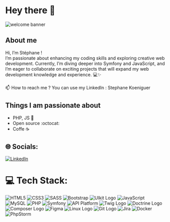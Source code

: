 # Hey there :wave:

<img src="https://cdn-images-1.medium.com/max/2600/1*0KFB17_NGTPB0XWyc4BSgQ.jpeg" alt="welcome banner" >


## About me

Hi, I’m Stéphane !<br>
I’m passionate about enhancing my coding skills and exploring creative web development. Currently, I’m diving deeper into Symfony and JavaScript, and I’m eager to collaborate on exciting projects that will expand my web development knowledge and experience. 💻✨<br><br>
📫 How to reach me ? You can use my LinkedIn : Stephane Koeniguer

## Things I am passionate about

- PHP, JS :robot:
- Open source :octocat:
- Coffe :coffee:

## 🌐 Socials:
[![LinkedIn](https://img.shields.io/badge/LinkedIn-%230077B5.svg?logo=linkedin&logoColor=white)](https://www.linkedin.com/in/stéphanekoeniguer)


# 💻 Tech Stack:
![HTML5](https://img.shields.io/badge/HTML5-E34F26?style=for-the-badge&logo=html5&logoColor=white)
![CSS3](https://img.shields.io/badge/css3-%231572B6.svg?style=for-the-badge&logo=css3&logoColor=white)
![SASS](https://img.shields.io/badge/Sass-CC6699?style=for-the-badge&logo=sass&logoColor=white)
![Bootstrap](https://img.shields.io/badge/Bootstrap-563D7C?style=for-the-badge&logo=bootstrap&logoColor=white)
![UIkit Logo](https://img.shields.io/badge/UIkit-2396F3?style=for-the-badge&logo=uikit&logoColor=white)
![JavaScript](https://img.shields.io/badge/javascript-%23323330.svg?style=for-the-badge&logo=javascript&logoColor=%23F7DF1E) 
![MySQL](https://img.shields.io/badge/mysql-%2300f.svg?style=for-the-badge&logo=mysql&logoColor=white)
![PHP](https://img.shields.io/badge/PHP-777BB4?style=for-the-badge&logo=php&logoColor=white)
![Symfony](https://img.shields.io/badge/Symfony-000000?style=for-the-badge&logo=symfony&logoColor=white)
![API Platform](https://img.shields.io/badge/Api%20Platform-2D55D2?style=for-the-badge&logo=api-platform&logoColor=white)
![Twig Logo](https://img.shields.io/badge/Twig-8FB51C?style=for-the-badge&logo=twig&logoColor=white)
![Doctrine Logo](https://img.shields.io/badge/Doctrine-326CE5?style=for-the-badge&logo=doctrine&logoColor=white)
![Composer Logo](https://img.shields.io/badge/Composer-885630?style=for-the-badge&logo=composer&logoColor=white)
![Figma](https://img.shields.io/badge/figma-%23F24E1E.svg?style=for-the-badge&logo=figma&logoColor=white)
![Linux Logo](https://img.shields.io/badge/Linux-FCC624?style=for-the-badge&logo=linux&logoColor=black)
![Git Logo](https://img.shields.io/badge/Git-F05032?style=for-the-badge&logo=git&logoColor=white)
![Jira](https://img.shields.io/badge/jira-%2334B233.svg?style=for-the-badge&logo=jira&logoColor=white)
![Docker](https://img.shields.io/badge/Docker-2496ED?style=for-the-badge&logo=docker&logoColor=white)
![PhpStorm](https://img.shields.io/badge/phpstorm-143?style=for-the-badge&logo=phpstorm&logoColor=black&color=black&labelColor=darkorchid)
